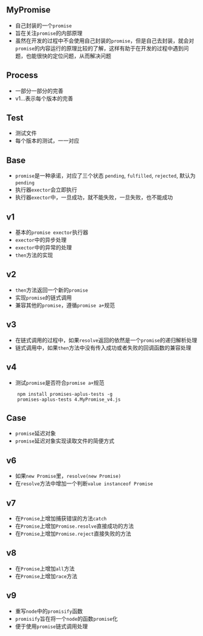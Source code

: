 ## MyPromise
- 自己封装的一个`promise`
- 旨在关注`promise`的内部原理
- 虽然在开发的过程中不会使用自己封装的`promise`，但是自己去封装，就会对`promise`的内容运行的原理比较的了解，这样有助于在开发的过程中遇到问题，也能很快的定位问题，从而解决问题

## Process
- 一部分一部分的完善
- v1...表示每个版本的完善

## Test
- 测试文件
- 每个版本的测试，一一对应

## Base
- `promise`是一种承诺，对应了三个状态 `pending`, `fulfilled`, `rejected`, 默认为`pending`
- 执行器`exector`会立即执行
- 执行器`exector`中，一旦成功，就不能失败，一旦失败，也不能成功

## v1
- 基本的`promise exector`执行器
- `exector`中的异步处理
- `exector`中的异常的处理
- `then`方法的实现

## v2
- `then`方法返回一个新的`promise`
- 实现`promise`的链式调用
- 兼容其他的`promise`，遵循`promise a+`规范

## v3
- 在链式调用的过程中，如果`resolve`返回的依然是一个`promise`的递归解析处理
- 链式调用中，如果`then`方法中没有传入成功或者失败的回调函数的兼容处理

## v4
- 测试`promise`是否符合`promise a+`规范
```
    npm install promises-aplus-tests -g
    promises-aplus-tests 4.MyPromise_v4.js
```

## Case
- `promise`延迟对象
- `promise`延迟对象实现读取文件的简便方式

## v6
- 如果`new Promise`里，`resolve(new Promise)`
- 在`resolve`方法中增加一个判断`value instanceof Promise`

## v7
- 在`Promise`上增加捕获错误的方法`catch`
- 在`Promise`上增加`Promise.resolve`直接成功的方法
- 在`Promise`上增加`Promise.reject`直接失败的方法

## v8 
- 在`Promise`上增加`all`方法
- 在`Promise`上增加`race`方法

## v9
- 重写`node`中的`promisify`函数
- `promisify`旨在将一个`node`的函数`promise`化
- 便于使用`promise`链式调用处理